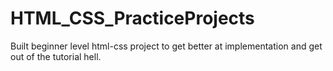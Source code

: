 # HTML_CSS_PracticeProjects
Built beginner level html-css project to get better at implementation and get out of the tutorial hell.

